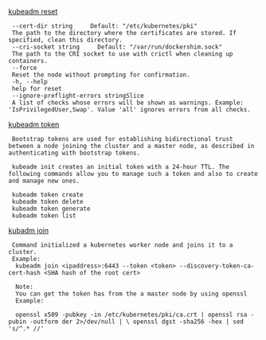 [kubeadm reset](https://kubernetes.io/docs/reference/setup-tools/kubeadm/kubeadm-reset/)

     --cert-dir string     Default: "/etc/kubernetes/pki"
     The path to the directory where the certificates are stored. If specified, clean this directory.
     --cri-socket string     Default: "/var/run/dockershim.sock"
     The path to the CRI socket to use with crictl when cleaning up containers.
     --force
     Reset the node without prompting for confirmation.
     -h, --help
     help for reset
     --ignore-preflight-errors stringSlice
     A list of checks whose errors will be shown as warnings. Example: 'IsPrivilegedUser,Swap'. Value 'all' ignores errors from all checks.

[kubeadm token](https://kubernetes.io/docs/reference/setup-tools/kubeadm/kubeadm-token/)

     Bootstrap tokens are used for establishing bidirectional trust between a node joining the cluster and a master node, as described in authenticating with bootstrap tokens.
     
     kubeadm init creates an initial token with a 24-hour TTL. The following commands allow you to manage such a token and also to create and manage new ones.

     kubeadm token create
     kubeadm token delete
     kubeadm token generate
     kubeadm token list 

[kubadm join](https://kubernetes.io/docs/reference/setup-tools/kubeadm/kubeadm-join/)

     Command initialized a kubernetes worker node and joins it to a cluster.
     Example:
      kubeadm join <ipaddress>:6443 --token <token> --discovery-token-ca-cert-hash <SHA hash of the root cert>

      Note: 
      You can get the token has from the a master node by using openssl 
      Example:
      
      openssl x509 -pubkey -in /etc/kubernetes/pki/ca.crt | openssl rsa -pubin -outform der 2>/dev/null | \ openssl dgst -sha256 -hex | sed 's/^.* //'

     

     